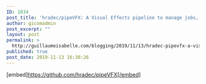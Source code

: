 ```yaml
---
ID: 1034
post_title: 'hradec/pipeVFX: A Visual Effects pipeline to manage jobs, shots and software assignment, with a simple asset manager. Its extensively integrated with CortexVFX and Gaffer.'
author: gicomadmin
post_excerpt: ""
layout: post
permalink: >
  http://guillaumeisabelle.com/blogging/2019/11/13/hradec-pipevfx-a-visual-effects-pipeline-to-manage-jobs-shots-and-software-assignment-with-a-simple-asset-manager-its-extensively-integrated-with-cortexvfx-and-gaffer/
published: true
post_date: 2019-11-13 16:38:26
---
```

[embed]https://github.com/hradec/pipeVFX[/embed]
